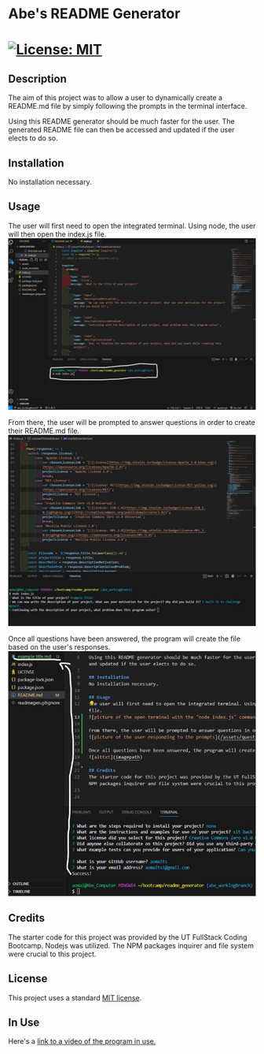 # Abe's README Generator
# [![License: MIT](https://img.shields.io/badge/License-MIT-yellow.svg)](https://opensource.org/licenses/MIT)

## Description
The aim of this project was to allow a user to dynamically create a README.md file by simply following the prompts in the terminal interface. 

Using this README generator should be much faster for the user. The generated README file can then be accessed and updated if the user elects to do so.

## Installation
No installation necessary. 

## Usage
The user will first need to open the integrated terminal. Using node, the user will then open the index.js file.
![picture of the open terminal with the "node index.js" command entered](/assets/node-index-js.jpg)

From there, the user will be prompted to answer questions in order to create their README.md file.
![picture of the user responding to the prompts](/assets/questions.jpg)

Once all questions have been answered, the program will create the file based on the user's responses. 
![picture of successfully created markdown file](/assets/success.jpg)

## Credits
The starter code for this project was provided by the UT FullStack Coding Bootcamp. Nodejs was utilized. The NPM packages inquirer and file system were crucial to this project.

## License
This project uses a standard [MIT license](https://github.com/aomaits/readme_generator/blob/main/LICENSE).

## In Use
Here's a [link to a video of the program in use.]()